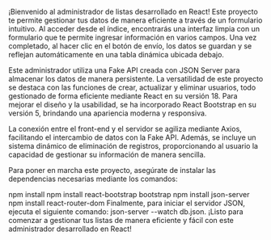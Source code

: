 
¡Bienvenido al administrador de listas desarrollado en React!
Este proyecto te permite gestionar tus datos de manera eficiente a través de un formulario intuitivo. 
Al acceder desde el índice, encontrarás una interfaz limpia con un formulario que te permite ingresar información en varios campos. 
Una vez completado, al hacer clic en el botón de envío, los datos se guardan y se reflejan automáticamente en una tabla dinámica ubicada debajo.

Este administrador utiliza una Fake API creada con JSON Server para almacenar los datos de manera persistente. La versatilidad de este proyecto se destaca con las funciones de crear, actualizar y eliminar usuarios, todo gestionado de forma eficiente mediante React en su versión 18. Para mejorar el diseño y la usabilidad, se ha incorporado React Bootstrap en su versión 5, brindando una apariencia moderna y responsiva.

La conexión entre el front-end y el servidor se agiliza mediante Axios, facilitando el intercambio de datos con la Fake API. Además, se incluye un sistema dinámico de eliminación de registros, proporcionando al usuario la capacidad de gestionar su información de manera sencilla.

Para poner en marcha este proyecto, asegúrate de instalar las dependencias necesarias mediante los comandos:

npm install
npm install react-bootstrap bootstrap
npm install json-server
npm install react-router-dom
Finalmente, para iniciar el servidor JSON, ejecuta el siguiente comando: json-server --watch db.json. ¡Listo para comenzar a gestionar tus listas de manera eficiente y fácil con este administrador desarrollado en React!
